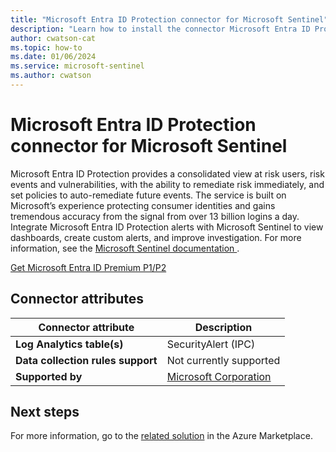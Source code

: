 ```yaml
---
title: "Microsoft Entra ID Protection connector for Microsoft Sentinel"
description: "Learn how to install the connector Microsoft Entra ID Protection to connect your data source to Microsoft Sentinel."
author: cwatson-cat
ms.topic: how-to
ms.date: 01/06/2024
ms.service: microsoft-sentinel
ms.author: cwatson
---
```


# Microsoft Entra ID Protection connector for Microsoft Sentinel

Microsoft Entra ID Protection provides a consolidated view at risk users, risk events and vulnerabilities, with the ability to remediate risk immediately, and set policies to auto-remediate future events. The service is built on Microsoft’s experience protecting consumer identities and gains tremendous accuracy from the signal from over 13 billion logins a day. Integrate Microsoft Entra ID Protection alerts with Microsoft Sentinel to view dashboards, create custom alerts, and improve investigation. For more information, see the [Microsoft Sentinel documentation ](https://go.microsoft.com/fwlink/p/?linkid=2220065&wt.mc_id=sentinel_dataconnectordocs_content_cnl_csasci).

[Get Microsoft Entra ID Premium P1/P2 ](https://aka.ms/asi-ipcconnectorgetlink)

## Connector attributes

| Connector attribute | Description |
| --- | --- |
| **Log Analytics table(s)** | SecurityAlert (IPC)<br/> |
| **Data collection rules support** | Not currently supported |
| **Supported by** | [Microsoft Corporation](https://support.microsoft.com/) |


## Next steps

For more information, go to the [related solution](https://azuremarketplace.microsoft.com/en-us/marketplace/apps/azuresentinel.azure-sentinel-solution-azureactivedirectoryip?tab=Overview) in the Azure Marketplace.
